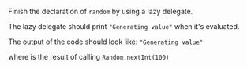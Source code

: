 Finish the declaration of `random` by using a lazy delegate.

The lazy delegate should print `"Generating value"` when it's evaluated.

The output of the code should look like:
`"Generating value"`
<random value>
<random value>

where <random value> is the result of calling `Random.nextInt(100)`